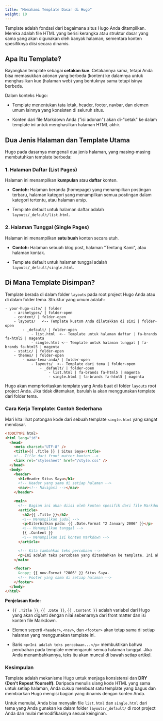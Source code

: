 ```yaml
---
title: "Memahami Template Dasar di Hugo"
weight: 10
---
```


Template adalah fondasi dari bagaimana situs Hugo Anda ditampilkan. Mereka adalah file HTML yang berisi kerangka atau struktur dasar yang sama yang akan digunakan oleh banyak halaman, sementara konten spesifiknya diisi secara dinamis.

## Apa Itu Template?

Bayangkan template sebagai **cetakan kue**. Cetakannya sama, tetapi Anda bisa memasukkan adonan yang berbeda (konten) ke dalamnya untuk menghasilkan kue (halaman web) yang bentuknya sama tetapi isinya berbeda.

Dalam konteks Hugo:

- Template menentukan tata letak, header, footer, navbar, dan elemen umum lainnya yang konsisten di seluruh situs.

- Konten dari file Markdown Anda ("isi adonan") akan di-"cetak" ke dalam template ini untuk menghasilkan halaman HTML akhir.

## Dua Jenis Halaman dan Template Utama

Hugo pada dasarnya mengenali dua jenis halaman, yang masing-masing membutuhkan template berbeda:

### 1. Halaman Daftar (List Pages)

Halaman ini menampilkan **kumpulan** atau **daftar** konten.

- **Contoh:** Halaman beranda (homepage) yang menampilkan postingan terbaru, halaman kategori yang menampilkan semua postingan dalam kategori tertentu, atau halaman arsip.

- Template default untuk halaman daftar adalah `layouts/_default/list.html`.

### 2. Halaman Tunggal (Single Pages)

Halaman ini menampilkan **satu buah** konten secara utuh.

- **Contoh:** Halaman sebuah blog post, halaman "Tentang Kami", atau halaman kontak.

- Template default untuk halaman tunggal adalah `layouts/_default/single.html`.

## Di Mana Template Disimpan?

Template berada di dalam folder `layouts` pada root project Hugo Anda atau di dalam folder tema. Struktur yang umum adalah:

```tree
- your-hugo-site/ | folder
    - archetypes/ | folder-open
    - content/ | folder-open
    - layouts/   <-- Template kustom Anda diletakkan di sini | folder-open
        - _default/ | folder-open
            - list.html  <-- Template untuk halaman daftar | fa-brands fa-html5 | magenta
            - single.html <-- Template untuk halaman tunggal | fa-brands fa-html5 | magenta
    - static/ | folder-open
    - themes/ | folder-open
        - nama-tema-anda/ | folder-open
            - layouts/  <-- Template dari tema | folder-open
                - _default/ | folder-open
                    - list.html | fa-brands fa-html5 | magenta
                    - single.html | fa-brands fa-html5 | magenta
```

Hugo akan memprioritaskan template yang Anda buat di folder `layouts` root project Anda. Jika tidak ditemukan, barulah ia akan menggunakan template dari folder tema.

### Cara Kerja Template: Contoh Sederhana

Mari kita lihat potongan kode dari sebuah template `single.html` yang sangat mendasar.

```html {title="html" wrap="true"}
<!DOCTYPE html>
<html lang="id">
  <head>
    <meta charset="UTF-8" />
    <title>{{ .Title }} | Situs Saya</title>
    <!-- Title dari front matter konten -->
    <link rel="stylesheet" href="/style.css" />
  </head>
  <body>
    <header>
      <h1>Header Situs Saya</h1>
      <!-- Header yang sama di setiap halaman -->
      <nav><!-- Navigasi --></nav>
    </header>

    <main>
      <!-- Bagian ini akan diisi oleh konten spesifik dari file Markdown -->
      <article>
        <h2>{{ .Title }}</h2>
        <!-- Menampilkan judul -->
        <p>Diterbitkan pada: {{ .Date.Format "2 January 2006" }}</p>
        <!-- Menampilkan tanggal -->
        {{ .Content }}
        <!-- Menampilkan isi konten Markdown -->
      </article>

      <!-- Kita tambahkan teks percobaan -->
      <p>Ini adalah teks percobaan yang ditambahkan ke template. Ini akan muncul di SETIAP halaman tunggal.</p>
    </main>

    <footer>
      &copy; {{ now.Format "2006" }} Situs Saya.
      <!-- Footer yang sama di setiap halaman -->
    </footer>
  </body>
</html>
```

**Penjelasan Kode:**

- `{{ .Title }}`, `{{ .Date }}`, `{{ .Content }}` adalah variabel dari Hugo yang akan diganti dengan nilai sebenarnya dari front matter dan isi konten file Markdown.

- Elemen seperti `<header>`, `<nav>`, dan `<footer>` akan tetap sama di setiap halaman yang menggunakan template ini.

- Baris `<p>Ini adalah teks percobaan...</p>` membuktikan bahwa perubahan pada template memengaruhi semua halaman tunggal. Jika Anda menambahkannya, teks itu akan muncul di bawah setiap artikel.

### Kesimpulan

Template adalah mekanisme Hugo untuk menjaga konsistensi dan **DRY (Don't Repeat Yourself)**. Daripada menulis ulang kode HTML yang sama untuk setiap halaman, Anda cukup membuat satu template yang bagus dan membiarkan Hugo mengisi bagian yang dinamis dengan konten Anda.

Untuk memulai, Anda bisa menyalin file `list.html` dan `single.html` dari tema yang Anda gunakan ke dalam folder `layouts/_default/` di root project Anda dan mulai memodifikasinya sesuai keinginan.

